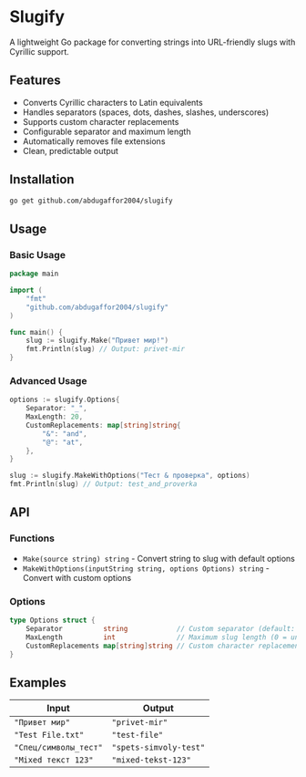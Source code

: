 # Slugify

A lightweight Go package for converting strings into URL-friendly slugs with Cyrillic support.

## Features

- Converts Cyrillic characters to Latin equivalents
- Handles separators (spaces, dots, dashes, slashes, underscores)
- Supports custom character replacements
- Configurable separator and maximum length
- Automatically removes file extensions
- Clean, predictable output

## Installation

```bash
go get github.com/abdugaffor2004/slugify
```

## Usage

### Basic Usage

```go
package main

import (
    "fmt"
    "github.com/abdugaffor2004/slugify"
)

func main() {
    slug := slugify.Make("Привет мир!")
    fmt.Println(slug) // Output: privet-mir
}
```

### Advanced Usage

```go
options := slugify.Options{
    Separator: "_",
    MaxLength: 20,
    CustomReplacements: map[string]string{
        "&": "and",
        "@": "at",
    },
}

slug := slugify.MakeWithOptions("Тест & проверка", options)
fmt.Println(slug) // Output: test_and_proverka
```

## API

### Functions

- `Make(source string) string` - Convert string to slug with default options
- `MakeWithOptions(inputString string, options Options) string` - Convert with custom options

### Options

```go
type Options struct {
    Separator          string            // Custom separator (default: "-")
    MaxLength          int               // Maximum slug length (0 = unlimited)
    CustomReplacements map[string]string // Custom character replacements
}
```

## Examples

| Input | Output |
|-------|--------|
| `"Привет мир"` | `"privet-mir"` |
| `"Test File.txt"` | `"test-file"` |
| `"Спец/символы_тест"` | `"spets-simvoly-test"` |
| `"Mixed текст 123"` | `"mixed-tekst-123"` |

